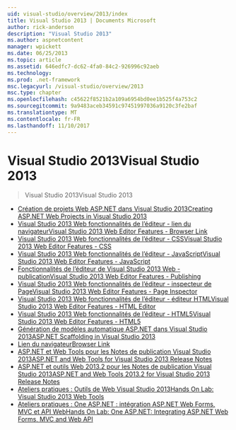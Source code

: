 ```yaml
---
uid: visual-studio/overview/2013/index
title: Visual Studio 2013 | Documents Microsoft
author: rick-anderson
description: "Visual Studio 2013"
ms.author: aspnetcontent
manager: wpickett
ms.date: 06/25/2013
ms.topic: article
ms.assetid: 646edfc7-dc62-4fa0-84c2-926996c92aeb
ms.technology: 
ms.prod: .net-framework
msc.legacyurl: /visual-studio/overview/2013
msc.type: chapter
ms.openlocfilehash: c45622f8521b2a109a6954bd0ee1b525f4a753c2
ms.sourcegitcommit: 9a9483aceb34591c97451997036a9120c3fe2baf
ms.translationtype: MT
ms.contentlocale: fr-FR
ms.lasthandoff: 11/10/2017
---
```

<a name="visual-studio-2013"></a><span data-ttu-id="1d861-103">Visual Studio 2013</span><span class="sxs-lookup"><span data-stu-id="1d861-103">Visual Studio 2013</span></span>
====================
> <span data-ttu-id="1d861-104">Visual Studio 2013</span><span class="sxs-lookup"><span data-stu-id="1d861-104">Visual Studio 2013</span></span>


- [<span data-ttu-id="1d861-105">Création de projets Web ASP.NET dans Visual Studio 2013</span><span class="sxs-lookup"><span data-stu-id="1d861-105">Creating ASP.NET Web Projects in Visual Studio 2013</span></span>](creating-web-projects-in-visual-studio.md)
- [<span data-ttu-id="1d861-106">Visual Studio 2013 Web fonctionnalités de l’éditeur - lien du navigateur</span><span class="sxs-lookup"><span data-stu-id="1d861-106">Visual Studio 2013 Web Editor Features - Browser Link</span></span>](visual-studio-2013-web-editor-features-browser-link.md)
- [<span data-ttu-id="1d861-107">Visual Studio 2013 Web fonctionnalités de l’éditeur - CSS</span><span class="sxs-lookup"><span data-stu-id="1d861-107">Visual Studio 2013 Web Editor Features - CSS</span></span>](visual-studio-2013-web-editor-features-css.md)
- [<span data-ttu-id="1d861-108">Visual Studio 2013 Web fonctionnalités de l’éditeur - JavaScript</span><span class="sxs-lookup"><span data-stu-id="1d861-108">Visual Studio 2013 Web Editor Features - JavaScript</span></span>](visual-studio-2013-web-editor-features-javascript.md)
- [<span data-ttu-id="1d861-109">Fonctionnalités de l’éditeur de Visual Studio 2013 Web - publication</span><span class="sxs-lookup"><span data-stu-id="1d861-109">Visual Studio 2013 Web Editor Features - Publishing</span></span>](visual-studio-2013-web-editor-features-publishing.md)
- [<span data-ttu-id="1d861-110">Visual Studio 2013 Web fonctionnalités de l’éditeur - inspecteur de Page</span><span class="sxs-lookup"><span data-stu-id="1d861-110">Visual Studio 2013 Web Editor Features - Page Inspector</span></span>](visual-studio-2013-web-editor-features-page-inspector.md)
- [<span data-ttu-id="1d861-111">Visual Studio 2013 Web fonctionnalités de l’éditeur - éditeur HTML</span><span class="sxs-lookup"><span data-stu-id="1d861-111">Visual Studio 2013 Web Editor Features - HTML Editor</span></span>](visual-studio-2013-web-editor-features-html-editor.md)
- [<span data-ttu-id="1d861-112">Visual Studio 2013 Web fonctionnalités de l’éditeur - HTML5</span><span class="sxs-lookup"><span data-stu-id="1d861-112">Visual Studio 2013 Web Editor Features - HTML5</span></span>](visual-studio-2013-web-editor-features-html5.md)
- [<span data-ttu-id="1d861-113">Génération de modèles automatique ASP.NET dans Visual Studio 2013</span><span class="sxs-lookup"><span data-stu-id="1d861-113">ASP.NET Scaffolding in Visual Studio 2013</span></span>](aspnet-scaffolding-overview.md)
- [<span data-ttu-id="1d861-114">Lien du navigateur</span><span class="sxs-lookup"><span data-stu-id="1d861-114">Browser Link</span></span>](using-browser-link.md)
- [<span data-ttu-id="1d861-115">ASP.NET et Web Tools pour les Notes de publication Visual Studio 2013</span><span class="sxs-lookup"><span data-stu-id="1d861-115">ASP.NET and Web Tools for Visual Studio 2013 Release Notes</span></span>](release-notes.md)
- [<span data-ttu-id="1d861-116">ASP.NET et outils Web 2013.2 pour les Notes de publication Visual Studio 2013</span><span class="sxs-lookup"><span data-stu-id="1d861-116">ASP.NET and Web Tools 2013.2 for Visual Studio 2013 Release Notes</span></span>](aspnet-and-web-tools-20132-preview-for-visual-studio-2013-release-notes.md)
- [<span data-ttu-id="1d861-117">Ateliers pratiques : Outils de Web Visual Studio 2013</span><span class="sxs-lookup"><span data-stu-id="1d861-117">Hands On Lab: Visual Studio 2013 Web Tools</span></span>](visual-studio-2013-web-tools.md)
- [<span data-ttu-id="1d861-118">Ateliers pratiques : One ASP.NET : intégration ASP.NET Web Forms, MVC et API Web</span><span class="sxs-lookup"><span data-stu-id="1d861-118">Hands On Lab: One ASP.NET: Integrating ASP.NET Web Forms, MVC and Web API</span></span>](one-aspnet-integrating-aspnet-web-forms-mvc-and-web-api.md)
